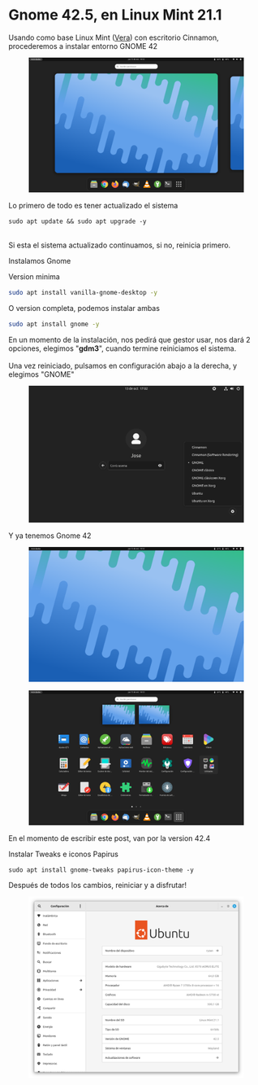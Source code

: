 # Gnome 42.5, en Linux Mint 21.1

Usando como base Linux Mint ([Vera](https://ftp.cixug.es/mint/stable/21.1/linuxmint-21.1-cinnamon-64bit.iso)) con escritorio Cinnamon, procederemos a instalar entorno GNOME 42

<figure><img src="../.gitbook/assets/imagen (2) (1).png" alt=""><figcaption></figcaption></figure>

Lo primero de todo es tener actualizado el sistema

```shell
sudo apt update && sudo apt upgrade -y
```

\
Si esta el sistema actualizado continuamos, si no, reinicia primero.&#x20;

Instalamos Gnome

Version minima

```sh
sudo apt install vanilla-gnome-desktop -y
```

O version completa, podemos instalar ambas

```sh
sudo apt install gnome -y
```

En un momento de la instalación, nos pedirá que gestor usar, nos dará 2 opciones, elegimos "**gdm3**", cuando termine reiniciamos el sistema. \
\
Una vez reiniciado, pulsamos en configuración abajo a la derecha, y elegimos "GNOME"

<figure><img src="../.gitbook/assets/imagen (3) (2).png" alt=""><figcaption></figcaption></figure>

Y ya tenemos Gnome 42

<figure><img src="../.gitbook/assets/imagen (3) (1) (1).png" alt=""><figcaption></figcaption></figure>

<figure><img src="../.gitbook/assets/imagen (5) (1).png" alt=""><figcaption></figcaption></figure>

En el momento de escribir este post, van por la version 42.4

Instalar Tweaks e iconos Papirus

```shell
sudo apt install gnome-tweaks papirus-icon-theme -y
```

Después de todos los cambios, reiniciar y a disfrutar!

<figure><img src="../.gitbook/assets/image (3) (1).png" alt=""><figcaption></figcaption></figure>
